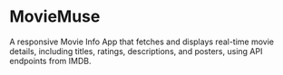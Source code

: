 # MovieMuse
A responsive Movie Info App that fetches and displays real-time movie details, including titles, ratings, descriptions, and posters, using API endpoints from IMDB.
